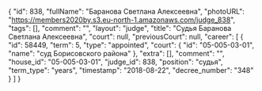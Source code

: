 {
    "id": 838,
    "fullName": "Баранова Светлана Алексеевна",
    "photoURL": "https://members2020by.s3.eu-north-1.amazonaws.com/judge_838",
    "tags": [],
    "comment": "",
    "layout": "judge",
    "title": "Судья Баранова Светлана Алексеевна",
    "court": null,
    "previousCourt": null,
    "career": [
        {
            "id": 58449,
            "term": 5,
            "type": "appointed",
            "court": {
                "id": "05-005-03-01",
                "name": "суд Борисовского района"
            },
            "extra": [],
            "comment": "",
            "house_id": "05-005-03-01",
            "judge_id": 838,
            "position": "судья",
            "term_type": "years",
            "timestamp": "2018-08-22",
            "decree_number": "348"
        }
    ]
}